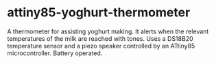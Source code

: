 # attiny85-yoghurt-thermometer
A thermometer for assisting yoghurt making.
It alerts when the relevant temperatures of the milk are reached with tones.
Uses a DS18B20 temperature sensor and a piezo speaker controlled by an ATtiny85 microcontroller.
Battery operated.
